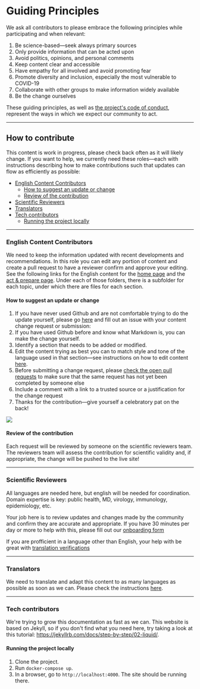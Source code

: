 # Guiding Principles
We ask all contributors to please embrace the following principles while participating and when relevant:

1. Be science-based&mdash;seek always primary sources
1. Only provide information that can be acted upon
1. Avoid politics, opinions, and personal comments
1. Keep content clear and accessible
1. Have empathy for all involved and avoid promoting fear
1. Promote diversity and inclusion, especially the most vulnerable to COVID-19
1. Collaborate with other groups to make information widely available
1. Be the change ourselves

These guiding principles, as well as [the project's code of conduct](https://github.com/flattenthecurve/guide/blob/master/CODE_OF_CONDUCT.md), represent the ways in which we expect our community to act.

-----

## How to contribute
This content is work in progress, please check back often as it will likely change. If you want to help, we currently need these roles&mdash;each with instructions describing how to make contributions such that updates can flow as efficiently as possible:

 - [English Content Contributors](#english-content-contributors)
   - [How to suggest an update or change](#how-to-suggest-an-update-or-change)
   - [Review of the contribution](#review-of-the-contribution)
 - [Scientific Reviewers](#scientific-reviewers)
 - [Translators](#translators)
 - [Tech contributors](#tech-contributors)
   - [Running the project locally](#running-the-project-locally)

-----

### English Content Contributors

We need to keep the information updated with recent developments and recommendations. In this role you can edit any portion of content and create a pull request to have a reviewer confirm and approve your editing. See the following links for the English content for the [home page](https://github.com/flattenthecurve/guide/tree/master/_sections/home/en) and the [act & prepare page](https://github.com/flattenthecurve/guide/tree/master/_sections/act_and_prepare/en). Under each of those folders, there is a subfolder for each topic, under which there are files for each section.

#### How to suggest an update or change

1. If you have never used Github and are not comfortable trying to do the update yourself, please go [here](https://github.com/flattenthecurve/guide/issues/new/choose) and fill out an issue with your content change request or submission:
1. If you have used Github before and know what Markdown is, you can make the change yourself.
1. Identify a section that needs to be added or modified.
1. Edit the content trying as best you can to match style and tone of the language used in that section&mdash;see instructions on how to edit content [here](https://help.github.com/en/github/managing-files-in-a-repository/editing-files-in-another-users-repository).
1. Before submitting a change request, please [check the open pull requests](https://github.com/flattenthecurve/guide/pulls) to make sure that the same request has not yet been completed by someone else
1. Include a comment with a link to a trusted source or a justification for the change request
1. Thanks for the contribution&mdash;give yourself a celebratory pat on the back!


![](https://media.giphy.com/media/3o7btW9s53TyntUsP6/giphy.gif)

#### Review of the contribution
Each request will be reviewed by someone on the scientific reviewers team. The reviewers team will assess the contribution for scientific validity and, if appropriate, the change will be pushed to the live site!

-----

### Scientific Reviewers
All languages are needed here, but english will be needed for coordination. Domain expertise is key: public health, MD, virology, immunology, epidemiology, etc.

Your job here is to review updates and changes made by the community and confirm they are accurate and appropriate. If you have 30 minutes per day or more to help with this, please fill out our [onboarding form](https://forms.gle/aPtMHFstGb5Dpod99)

If you are profficient in a language other than English, your help with be great with [translation verifications](https://github.com/flattenthecurve/guide/wiki/Translation-Verification)

-----

### Translators
We need to translate and adapt this content to as many languages as possible as soon as we can. Please check the instructions [here](https://github.com/flattenthecurve/guide/wiki/Content-translation).

-----

### Tech contributors

We're trying to grow this documentation as fast as we can. This website is based on Jekyll, so if you don't find what you need here, try taking a look at this tutorial: https://jekyllrb.com/docs/step-by-step/02-liquid/.

#### Running the project locally

1. Clone the project.
1. Run `docker-compose up`.
1. In a browser, go to `http://localhost:4000`. The site should be running there.
